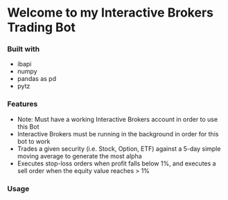# Welcome to my Interactive Brokers Trading Bot

### Built with
* ibapi
* numpy
* pandas as pd
* pytz

### Features
* Note: Must have a working Interactive Brokers account in order to use this Bot
* Interactive Brokers must be running in the background in order for this bot to work
* Trades a given security (i.e. Stock, Option, ETF) against a 5-day simple moving average to generate the most alpha
* Executes stop-loss orders when profit falls below 1%, and executes a sell order when the equity value reaches > 1%

### Usage
